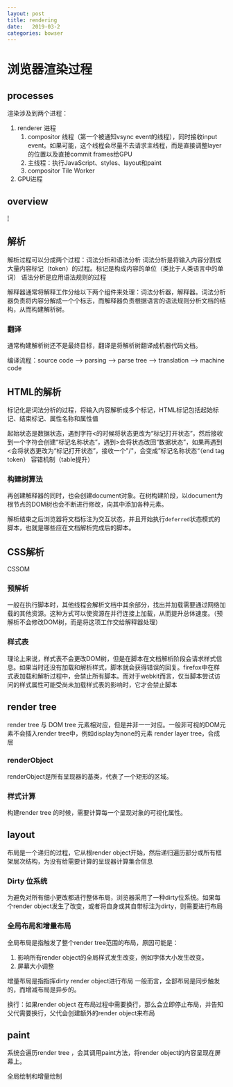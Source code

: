 ```yaml
---
layout: post
title: rendering
date:   2019-03-2
categories: bowser 
---
```


# 浏览器渲染过程
[](https://www.html5rocks.com/zh/tutorials/internals/howbrowserswork/#The_browser_high_level_structure)
[](https://aerotwist.com/blog/the-anatomy-of-a-frame/)
[](https://juejin.im/post/5a6547d0f265da3e283a1df7#heading-6)
[](https://juejin.im/entry/59f010fdf265da4315231caa)
[](https://github.com/hushicai/hushicai.github.io/issues/5)
[](https://juejin.im/entry/59f010fdf265da4315231caa)
[](https://zhuanlan.zhihu.com/p/44737615)
[](https://lancelou.com/post/chrome-devtool-performance-tab-basic)
[](https://segmentfault.com/a/1190000013627093#articleHeader0)
[](https://developers.google.com/web/fundamentals/performance/rendering/?tdsourcetag=s_pcqq_aiomsg)


## processes
渲染涉及到两个进程：
1. renderer 进程
   1. compositor 线程（第一个被通知vsync event的线程），同时接收input event。如果可能，这个线程会尽量不去请求主线程，而是直接调整layer的位置以及直接commit frames给GPU
   2. 主线程：执行JavaScript、styles、layout和paint
   3. compositor Tile Worker
2. GPU进程



## overview
[!](../assets/images/render-1.png)

## 解析
解析过程可以分成两个过程：词法分析和语法分析
词法分析是将输入内容分割成大量内容标记（token）的过程。标记是构成内容的单位（类比于人类语言中的单词）
语法分析是应用语法规则的过程

解释器通常将解释工作分给以下两个组件来处理：词法分析器，解释器。词法分析器负责将内容分解成一个个标志，而解释器负责根据语言的语法规则分析文档的结构，从而构建解析树。

### 翻译
通常构建解析树还不是最终目标，翻译是将解析树翻译成机器代码文档。

编译流程：source code --> parsing --> parse tree --> translation --> machine code

## HTML的解析
标记化是词法分析的过程，将输入内容解析成多个标记，HTML标记包括起始标记、结束标记、属性名称和属性值

起始状态是数据状态，遇到字符<的时候将状态更改为“标记打开状态”，然后接收到一个字符会创建“标记名称状态”，遇到>会将状态改回“数据状态”，如果再遇到<会将状态更改为“标记打开状态”，接收一个"/"，会变成”标记名称状态“（end tag token）
容错机制（table提升）

### 构建树算法
再创建解释器的同时，也会创建document对象。在树构建阶段，以document为根节点的DOM树也会不断进行修改，向其中添加各种元素。

解析结束之后浏览器将文档标注为交互状态，并且开始执行`deferred`状态模式的脚本，也就是哪些应在文档解析完成后的脚本。

## CSS解析
CSSOM

### 预解析
一般在执行脚本时，其他线程会解析文档中其余部分，找出并加载需要通过网络加载的其他资源。这种方式可以使资源在并行连接上加载，从而提升总体速度。（预解析不会修改DOM树，而是将这项工作交给解释器处理）

### 样式表
理论上来说，样式表不会更改DOM树，但是在脚本在文档解析阶段会请求样式信息。如果当时还没有加载和解析样式，脚本就会获得错误的回复。firefox中在样式表加载和解析过程中，会禁止所有脚本。而对于webkit而言，仅当脚本尝试访问的样式属性可能受尚未加载样式表的影响时，它才会禁止脚本


## render tree
render tree 与 DOM tree 元素相对应，但是并非一一对应。一般非可视的DOM元素不会插入render tree中，例如display为none的元素
render layer tree，合成层
### renderObject 
renderObject是所有呈现器的基类，代表了一个矩形的区域。

### 样式计算
构建render tree 的时候，需要计算每一个呈现对象的可视化属性。



## layout
布局是一个递归的过程，它从根render object开始，然后递归遍历部分或所有框架层次结构，为没有给需要计算的呈现器计算集合信息

### Dirty 位系统
为避免对所有细小更改都进行整体布局，浏览器采用了一种dirty位系统。如果每个render object发生了改变，或者将自身或其自带标注为dirty，则需要进行布局

### 全局布局和增量布局
全局布局是指触发了整个render tree范围的布局，原因可能是：
1. 影响所有render object的全局样式发生改变，例如字体大小发生改变。
2. 屏幕大小调整

增量布局是指指挥dirty render object进行布局
一般而言，全部布局是同步触发的，而增减布局是异步的。

换行：如果render object 在布局过程中需要换行，那么会立即停止布局，并告知父代需要换行，父代会创建额外的render object来布局

## paint
系统会遍历render tree ，会其调用paint方法，将render object的内容呈现在屏幕上。

全局绘制和增量绘制


